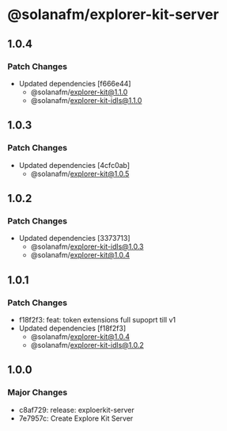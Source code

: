 # @solanafm/explorer-kit-server

## 1.0.4

### Patch Changes

- Updated dependencies [f666e44]
  - @solanafm/explorer-kit@1.1.0
  - @solanafm/explorer-kit-idls@1.1.0

## 1.0.3

### Patch Changes

- Updated dependencies [4cfc0ab]
  - @solanafm/explorer-kit@1.0.5

## 1.0.2

### Patch Changes

- Updated dependencies [3373713]
  - @solanafm/explorer-kit-idls@1.0.3
  - @solanafm/explorer-kit@1.0.4

## 1.0.1

### Patch Changes

- f18f2f3: feat: token extensions full supoprt till v1
- Updated dependencies [f18f2f3]
  - @solanafm/explorer-kit@1.0.4
  - @solanafm/explorer-kit-idls@1.0.2

## 1.0.0

### Major Changes

- c8af729: release: exploerkit-server
- 7e7957c: Create Explore Kit Server
